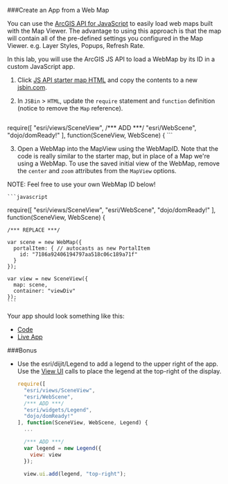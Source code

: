 ###Create an App from a Web Map

You can use the [ArcGIS API for JavaScript](https://developers.arcgis.com/javascript/) to easily load web maps built with the Map Viewer. The advantage to using this approach is that the map will contain all of the pre-defined settings you configured in the Map Viewer. e.g. Layer Styles, Popups, Refresh Rate.

In this lab, you will use the ArcGIS JS API to load a WebMap by its ID in a custom JavaScript app. 

1. Click [JS API starter map HTML](../../jsapi/create_starter_map/index.html) and copy the contents to a new [jsbin.com](http://jsbin.com).

2. In `JSBin` > `HTML`, update the `require` statement and `function` definition (notice to remove the `Map` reference).

	```javascript
  require([
    "esri/views/SceneView",
    /*** ADD ***/
    "esri/WebScene",
    "dojo/domReady!"
  ], function(SceneView, WebScene) {
	```

3. Open a WebMap into the MapView using the WebMapID. Note that the code is really similar to the starter map, but in place of a Map we're using a WebMap. To use the saved initial view of the WebMap, remove the `center` and `zoom` attributes from the `MapView` options.
	
  NOTE: Feel free to use your own WebMap ID below!

	```javascript
  require([
    "esri/views/SceneView",
    "esri/WebScene",
    "dojo/domReady!"
  ], function(SceneView, WebScene) {

    /*** REPLACE ***/

    var scene = new WebMap({
      portalItem: { // autocasts as new PortalItem
        id: "7186a92406194797aa518c06c189a71f"
      }
    });

    var view = new SceneView({
      map: scene,
      container: "viewDiv"
    });
	```

Your app should look something like this:
 * [Code](index.html)
 * [Live App](http://jofraley.github.io/Hacking_JavaScript/labs/webmap_apps/create_jsapi_scene_app/index.html)

###Bonus
* Use the esri/dijit/Legend to add a legend to the upper right of the app. Use the [View UI](https://developers.arcgis.com/javascript/latest/guide/view-ui/index.html) calls to place the legend at the top-right of the display.

  ```javascript
  require([
    "esri/views/SceneView",
    "esri/WebScene",
    /*** ADD ***/
    "esri/widgets/Legend",
    "dojo/domReady!"
  ], function(SceneView, WebScene, Legend) {
    ...

    /*** ADD ***/
    var legend = new Legend({
      view: view
    });

    view.ui.add(legend, "top-right");
  ```
